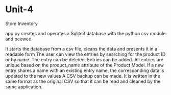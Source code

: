 # Unit-4
 Store Inventory
 
 app.py creates and operates a Sqlite3 database with the python csv module and peewee
 
 It starts the database from a csv file, cleans the data and presents it in a readable form
 The user can view the entries by searching for the product ID or by name.  The entry can be
 deleted.
 Entries can be added.  All entries are unique based on the product_name attribute of the Product Model.
 If a new entry shares a name with an existing entry name, the corresponding data is updated to the
 new values
 A CSV backup can be made.  It is written in the same format as the original CSV so that it can be
 read and cleaned by the same application.  
